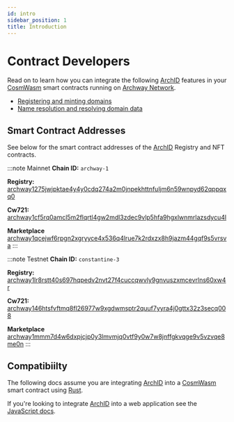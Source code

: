 ```yaml
---
id: intro
sidebar_position: 1
title: Introduction
---
```


# Contract Developers

Read on to learn how you can integrate the following [ArchID](https://archid.app) features in your [CosmWasm](https://cosmwasm.com) smart contracts running on [Archway Network](https://archway.io).

- [Registering and minting domains](/docs/contracts/cw-registration)
- [Name resolution and resolving domain data](/docs/contracts/cw-resolution)


## Smart Contract Addresses

See below for the smart contract addresses of the [ArchID](https://archid.app) Registry and NFT contracts.

:::note Mainnet
**Chain ID:** `archway-1`

**Registry:** [archway1275jwjpktae4y4y0cdq274a2m0jnpekhttnfuljm6n59wnpyd62qppqxq0](https://www.mintscan.io/archway/wasm/contract/archway1275jwjpktae4y4y0cdq274a2m0jnpekhttnfuljm6n59wnpyd62qppqxq0)

**Cw721:** [archway1cf5rq0amcl5m2flqrtl4gw2mdl3zdec9vlp5hfa9hgxlwnmrlazsdycu4l](https://www.mintscan.io/archway/wasm/contract/archway1cf5rq0amcl5m2flqrtl4gw2mdl3zdec9vlp5hfa9hgxlwnmrlazsdycu4l)

**Marketplace** [archway1qcejwf6rpgn2xgryyce4x536q4lrue7k2rdxzx8h9jazm44gqf9s5vrsva](https://www.mintscan.io/archway/wasm/contract/archway1qcejwf6rpgn2xgryyce4x536q4lrue7k2rdxzx8h9jazm44gqf9s5vrsva)
:::

:::note Testnet
**Chain ID:** `constantine-3`

**Registry:** [archway1lr8rstt40s697hqpedv2nvt27f4cuccqwvly9gnvuszxmcevrlns60xw4r](https://testnet.mintscan.io/archway-testnet/wasm/contract/archway1lr8rstt40s697hqpedv2nvt27f4cuccqwvly9gnvuszxmcevrlns60xw4r)

**Cw721:** [archway146htsfvftmq8fl26977w9xgdwmsptr2quuf7yyra4j0gttx32z3secq008](https://testnet.mintscan.io/archway-testnet/wasm/contract/archway146htsfvftmq8fl26977w9xgdwmsptr2quuf7yyra4j0gttx32z3secq008)

**Marketplace** [archway1mmm7d4w6dxpjcjp0y3lmvmjq0vtf9y0w7w8jnffgkvqge9v5vzvqe8me0n](https://testnet.mintscan.io/archway-testnet/wasm/contract/archway1mmm7d4w6dxpjcjp0y3lmvmjq0vtf9y0w7w8jnffgkvqge9v5vzvqe8me0n)
:::

## Compatibiilty

The following docs assume you are integrating [ArchID](https://archid.app) into a [CosmWasm](https://cosmwasm.com) smart contract using [Rust](https://www.rust-lang.org/). 

If you're looking to integrate [ArchID](https://archid.app) into a web application see the [JavaScript docs](/docs/dapps/intro).